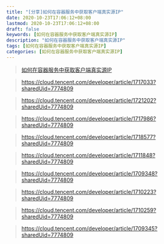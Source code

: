 ```yaml
---
title: "[分享]如何在容器服务中获取客户端真实源IP"
date: 2020-10-23T17:06:12+08:00
lastmod: 2020-10-23T17:06:12+08:00
draft: false
keywords: [如何在容器服务中获取客户端真实源IP]
description: "如何在容器服务中获取客户端真实源IP"
tags: [如何在容器服务中获取客户端真实源IP]
categories: [如何在容器服务中获取客户端真实源IP]
---
```


>   [如何在容器服务中获取客户端真实源IP](https://cloud.tencent.com/developer/article/1721204?sharedUid=7774809)

> https://cloud.tencent.com/developer/article/1717033?sharedUid=7774809

> https://cloud.tencent.com/developer/article/1721202?sharedUid=7774809

> https://cloud.tencent.com/developer/article/1717986?sharedUid=7774809

> https://cloud.tencent.com/developer/article/1718577?sharedUid=7774809

> https://cloud.tencent.com/developer/article/1711848?sharedUid=7774809

> https://cloud.tencent.com/developer/article/1709348?sharedUid=7774809

> https://cloud.tencent.com/developer/article/1710223?sharedUid=7774809

> https://cloud.tencent.com/developer/article/1710259?sharedUid=7774809

> https://cloud.tencent.com/developer/article/1709345?sharedUid=7774809